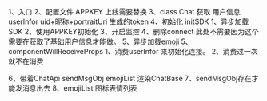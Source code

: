 1、入口
<Chat />
2、配置文件
APPKEY 上线需要替换
3、class Chat 获取 用户信息 userInfor uid+昵称+portraitUri 生成的token 
4、初始化 initSDK
    1、异步加载SDK
    2、使用APPKEY初始化
    3、开启监控
    4、删除connect 此处不需要因为这个需要在获取了基础用户信息才能做。
    5、异步加载emoji
5、componentWillReceiveProps
    1、消费userInfor 来初始化连接。
    2、消费过一次就不在消费

6、带着ChatApi sendMsgObj emojiList 渲染ChatBase
7、sendMsgObj存在才能发消息出去 
8、emojiList 图标表情列表